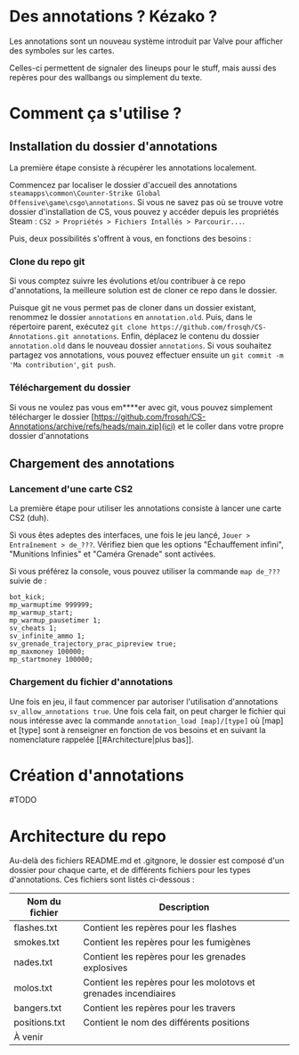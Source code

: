 # Des annotations ? Kézako ?

Les annotations sont un nouveau système introduit par Valve pour afficher des symboles sur les cartes.

Celles-ci permettent de signaler des lineups pour le stuff, mais aussi des repères pour des wallbangs ou simplement du texte.

# Comment ça s'utilise ?

## Installation du dossier d'annotations

La première étape consiste à récupérer les annotations localement.

Commencez par localiser le dossier d'accueil des annotations `steamapps\common\Counter-Strike Global Offensive\game\csgo\annotations`. Si vous ne savez pas où se trouve votre dossier d'installation de CS, vous pouvez y accéder depuis les propriétés Steam : `CS2 > Propriétés > Fichiers Intallés > Parcourir...`.

Puis, deux possibilités s'offrent à vous, en fonctions des besoins :

### Clone du repo git

Si vous comptez suivre les évolutions et/ou contribuer à ce repo d'annotations, la meilleure solution est de cloner ce repo dans le dossier. 

Puisque git ne vous permet pas de cloner dans un dossier existant, renommez le dossier `annotations` en `annotation.old`. Puis, dans le répertoire parent, exécutez `git clone https://github.com/frosqh/CS-Annotations.git annotations`. Enfin, déplacez le contenu du dossier `annotation.old` dans le nouveau dossier `annotations`. Si vous souhaitez partagez vos annotations, vous pouvez effectuer ensuite un `git commit -m 'Ma contribution'`, `git push`.

### Téléchargement du dossier

Si vous ne voulez pas vous em\*\*\*\*er avec git, vous pouvez simplement télécharger le dossier [https://github.com/frosqh/CS-Annotations/archive/refs/heads/main.zip](ici) et le coller dans votre propre dossier d'annotations 

## Chargement des annotations

### Lancement d'une carte CS2

La première étape pour utiliser les annotations consiste à lancer une carte CS2 (duh).

Si vous êtes adeptes des interfaces, une fois le jeu lancé, `Jouer > Entraînement > de_???`. Vérifiez bien que les options "Échauffement infini", "Munitions Infinies" et "Caméra Grenade" sont activées. 

Si vous préférez la console, vous pouvez utiliser la commande `map de_???` suivie de : 

```
bot_kick;
mp_warmuptime 999999;
mp_warmup_start;
mp_warmup_pausetimer 1;
sv_cheats 1;
sv_infinite_ammo 1;
sv_grenade_trajectory_prac_pipreview true;
mp_maxmoney 100000;
mp_startmoney 100000;
```

### Chargement du fichier d'annotations

Une fois en jeu, il faut commencer par autoriser l'utilisation d'annotations `sv_allow_annotations true`. Une fois cela fait, on peut charger le fichier qui nous intéresse avec la commande `annotation_load [map]/[type]` où \[map\] et \[type\] sont à renseigner en fonction de vos besoins et en suivant la nomenclature rappelée [[#Architecture|plus bas]]. 

# Création d'annotations

#TODO
# Architecture du repo

Au-delà des fichiers README.md et .gitgnore, le dossier est composé d'un dossier pour chaque carte, et de différents fichiers pour les types d'annotations. Ces fichiers sont listés ci-dessous : 

| Nom du fichier | Description                                                     |
| -------------- | --------------------------------------------------------------- |
| flashes.txt    | Contient les repères pour les flashes                           |
| smokes.txt     | Contient les repères pour les fumigènes                         |
| nades.txt      | Contient les repères pour les grenades explosives               |
| molos.txt      | Contient les repères pour les molotovs et grenades incendiaires |
| bangers.txt    | Contient les repères pour les travers                           |
| positions.txt  | Contient le nom des différents positions                        |
| À venir        |                                                                 |
